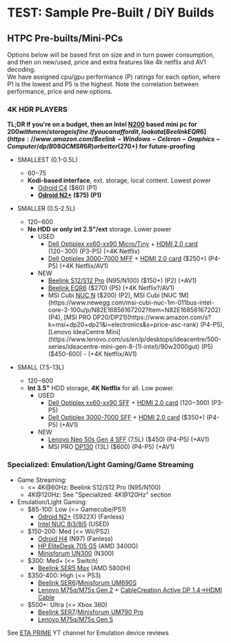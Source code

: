 # TEST: Sample Pre-Built / DiY Builds

<meta name="viewport" content="width=device-width, initial-scale=1">
<!--
<style>
    table {
        width: 100%;
    }
</style>
-->

<!-- Section -->

## HTPC Pre-builts/Mini-PCs

Options below will be based first on size and in turn power consumption, and then on new/used, price and extra features like 4k netflix and AV1 decoding.  
We have assigned cpu/gpu performance (P) ratings for each option, where P1 is the lowest and P5 is the highest. Note the correlation between performance, price and new options.  

<!-- Sub-Section -->

### 4K HDR PLAYERS

**TL;DR If you're on a budget, then an Intel [N200](https://www.amazon.com/MSI-Cubi-Business-Processor-Ethernet/dp/B0CD96ZWL8?th=1) based mini pc for $200 with mem/storage is fine. If you can afford it, look at a [Beelink EQR6](https://www.amazon.com/Beelink-Windows-Celeron-Graphics-Computer/dp/B08QCMSR6R) or better ($270+) for future-proofing**  

- SMALLEST (0.1-0.5L)
  - $60-$75
  - **Kodi-based interface**, ext. storage, local content. Lowest power
    - [Odroid C4](https://www.hardkernel.com/shop/odroid-c4/) ($60) (P1)
    - **[Odroid N2+](https://www.hardkernel.com/shop/odroid-n2-with-2gbyte-ram-2/) ($75) (P1)**

- SMALLER (0.5-2.5L)
  - $120-$600
  - **No HDD or only int 2.5"/ext** storage. Lower power
    - USED
      - [Dell Optiplex xx60-xx90 Micro/Tiny](https://www.ebay.com/sch/i.html?_from=R40&_trksid=p2334524.m570.l1313&_nkw=%28optiplex%29+%283060%2C3070%2C3080%2C5060%2C5070%2C5080%2C7060%2C7070%2C7080%29+%28i3-8100%2Ci3-9100%2Ci3-10100%2Ci5-8400%2C8500%2Ci5-8600%2Ci5-9400%2C9500%2C9600%29+-sff&_sacat=0&_fsrp=1&rt=nc&_odkw=%28optiplex%29+%283050%2C3060%2C3070%2C3080%2C5060%2C5070%2C5080%2C7060%2C7070%2C7080%29+%28i3-8100%2Ci3-9100%2Ci3-10100%2Ci5-7400%2Ci5-7500%2C7600%2Ci5-8400%2C8500%2Ci5-8600%2Ci5-9400%2C9500%2C9600%29+-sff&_osacat=0&LH_BIN=1&_dcat=179&_sop=15) + [HDMI 2.0 card](https://www.ebay.com/sch/i.html?_from=R40&_nkw=dell+hdmi+2.0+%28HXPK2%2C1KNYY%2CR07CP%2C5N1NY%29&_sacat=0&_sop=12) ($120-$300) (P3-P5) (+4K Netflix)
      - [Dell Optiplex 3000-7000 MFF](https://www.ebay.com/sch/i.html?_from=R40&_trksid=p2334524.m570.l1313&_nkw=%28optiplex+3000%29+%28i3%2Ci5%2Ci7%29&_sacat=171957&_odkw=%28optiplex%29+%283000%29+%28i3%2Ci5%2Ci7%29&_osacat=171957&LH_BIN=1&_sop=15&LH_PrefLoc=2) + [HDMI 2.0 card](https://www.dell.com/en-us/shop/dell-daughterboard-i-o-hdmi-card/apd/3v9n2/controller-cards) ($250+) (P4-P5) (+4K Netflix/AV1)
    - NEW
      - [Beelink S12/S12 Pro](https://www.amazon.com/s?k=beelink+s12&i=computers&rh=n%3A13896591011&s=price-asc-rank&ds=v1%3A0rP7%2FYir5%2B3dWoX4iUAxynwHuR7nrtIQNpWFwPZIfME&qid=1701365434&ref=sr_st_price-asc-rank) (N95/N100) ($150+) (P2) (+AV1)
      - [Beelink EQR6](https://www.amazon.com/Beelink-Windows-Celeron-Graphics-Computer/dp/B08QCMSR6R) ($270) (P5) (+4K Netflix?/AV1)
      - MSI Cubi [NUC N](https://www.amazon.com/MSI-Cubi-Business-Processor-Ethernet/dp/B0CD96ZWL8?th=1) ($200) (P2), MSI Cubi [NUC 1M](https://www.newegg.com/msi-cubi-nuc-1m-011bus-intel-core-3-100u/p/N82E16856167202?Item=N82E16856167202) (P4), [MSI PRO DP20/DP21](https://www.amazon.com/s?k=msi+dp20+dp21&i=electronics&s=price-asc-rank) (P4-P5), [Lenovo IdeaCentre Mini](https://www.lenovo.com/us/en/p/desktops/ideacentre/500-series/ideacentre-mini-gen-8-(1l-intel)/90w2000gut) (P5) ($450-600) - (+4K Netflix/AV1)

- SMALL (7.5-13L)
  - $120-$600
  - **Int 3.5"** HDD storage, **4K Netflix** for all. Low power.
    - USED
      - [Dell Optiplex xx60-xx90 SFF](https://www.ebay.com/sch/i.html?_from=R40&_trksid=p2334524.m570.l1313&_nkw=%28optiplex%29+%283060%2C3070%2C3080%2C5060%2C5070%2C5080%2C7060%2C7070%2C7080%29+%28i3-8100%2Ci3-9100%2Ci3-10100%2Ci5-8400%2C8500%2Ci5-8600%2Ci5-9400%2C9500%2C9600%29+sff&_sacat=0&_fsrp=1&rt=nc&_odkw=%28optiplex%29+%283050%2C3060%2C3070%2C3080%2C5060%2C5070%2C5080%2C7060%2C7070%2C7080%29+%28i3-8100%2Ci3-9100%2Ci3-10100%2Ci5-7400%2Ci5-7500%2C7600%2Ci5-8400%2C8500%2Ci5-8600%2Ci5-9400%2C9500%2C9600%29+sff&_osacat=0&LH_BIN=1&_dcat=179&_sop=15) + [HDMI 2.0 card](https://www.ebay.com/sch/i.html?_from=R40&_nkw=dell+hdmi+2.0+%28HXPK2%2C1KNYY%2CR07CP%2C5N1NY%29&_sacat=0&_sop=12) ($120-$300) (P3-P5)
      - [Dell Optiplex 3000-7000 SFF](https://www.ebay.com/sch/i.html?_from=R40&_trksid=p2334524.m570.l1313&_nkw=%28optiplex+3000%29+%28i3%2Ci5%2Ci7%29+sff&_sacat=171957&_odkw=%28optiplex+3000%29+%28i3%2Ci5%2Ci7%29&_osacat=171957&LH_BIN=1&_sop=15&LH_PrefLoc=2) + [HDMI 2.0 card](https://www.dell.com/en-us/shop/dell-daughterboard-i-o-hdmi-card/apd/3v9n2/controller-cards) ($350+) (P4-P5) (+AV1)
    - NEW
      - [Lenovo Neo 50s Gen 4 SFF](https://www.ebay.com/sch/i.html?_from=R40&_trksid=p2334524.m570.l1313&_nkw=lenovo+neo+50s&_sacat=179&LH_TitleDesc=0&_odkw=neo+50s&_osacat=179&_sop=15&LH_ItemCondition=3) (7.5L) ($450) (P4-P5) (+AV1)
      - MSI PRO [DP130](https://www.amazon.com/s?k=msi+dp130&i=electronics&s=price-asc-rank) (13L) ($600) (P4-P5) (+AV1)

<!-- Sub-Section -->

### Specialized: Emulation/Light Gaming/Game Streaming

- Game Streaming:
  - <= 4K@60Hz: Beelink S12/S12 Pro (N95/N100)
  - 4K@120Hz: See "Specialized: 4K@120Hz" section
- Emulation/Light Gaming:
  - $85-100: Low (<= Gamecube/PS1)
    - [Odroid N2+](https://www.hardkernel.com/shop/odroid-n2-with-4gbyte-ram-2/) (S922X) (Fanless)
    - [Intel NUC 8i3/8i5](https://www.ebay.com/sch/i.html?_from=R40&_trksid=p2334524.m570.l1313&_nkw=nuc+%288i3%2C8i5%2C8109u%2C8130u%2C8th%2C8259u%29&_sacat=179&LH_TitleDesc=1&_odkw=nuc+%288i3%2C8i5%2C8109u%2C8130u%2C8th%29&_osacat=179&_sop=15&LH_PrefLoc=2) (USED)
  - $150-200: Med (<= Wii/PS2)
    - [Odroid H4](https://www.hardkernel.com/shop/odroid-h4/) (N97) (Fanless)
    - [HP EliteDesk 705 G5](https://www.ebay.com/sch/179/i.html?_from=R40&_nkw=hp+705+g5+%283200g%2C3400g%29&LH_TitleDesc=1&_sop=15&LH_PrefLoc=2&rt=nc&LH_BIN=1) (AMD 3400G)
    - [Minisforum UN300](https://www.amazon.com/MINISFORUM-LPDDR5-i3-N300-Threads-USB3-2/dp/B0CQYW121V) (N300)  
  - $300: Med+ (<= Switch)
    - [Beelink SER5 Max](https://www.amazon.com/s?k=beelink+5800h&crid=3AUBU1SOXW7YK&sprefix=beelink+5800h%2Caps%2C163&ref=nb_sb_noss_1) (AMD 5800H)  
  - $350-400: High (<= PS3)
    - [Beelink SER6](https://www.amazon.com/Beelink-SER6-Desktop-Computer-Display/dp/B0CZNV3RRY)/[Minisforum UM690S](https://www.amazon.com/MINISFORUM-UM690-6900HX-Threads-Bluetooth5-2/dp/B0BP1S1YNS/)
    - [Lenovo M75q/M75s Gen 2](https://www.ebay.com/sch/i.html?_from=R40&_trksid=p2334524.m570.l1313&_nkw=lenovo+%28m75s%2Cm75q%29+gen+2+-4350+-5350&_sacat=179&_odkw=lenovo+%28m75s%2Cm75q%29+gen+2&_osacat=179&LH_BIN=1&_sop=15) + [CableCreation Active DP 1.4->HDMI Cable](https://www.amazon.com/CableCreation-Unidirectional-DisplayPort-Eyefinity-Multi-Display/dp/B082CXMBCQ)  
  - $500+: Ultra (<= Xbox 360)
    - [Beelink SER7](https://www.amazon.com/Beelink-SER7-7840HS-Computer-Display/dp/B0CQT9N951)/[Minisforum UM790 Pro](https://store.minisforum.com/collections/game-mini-pc/products/minisforum-um790-pro?variant=44134865731829) 
    - [Lenovo M75q/M75s Gen 5](https://www.ebay.com/sch/i.html?_from=R40&_trksid=p2334524.m570.l1313&_nkw=lenovo+%28m75s%2Cm75q%29+%288500%2C8600%2C8700%29&_sacat=179&_odkw=lenovo+%28m75s%2Cm75q%29+gen+5+-%22gen+2%22&_osacat=179&LH_BIN=1&_sop=15)

 See [ETA PRIME](https://www.youtube.com/@ETAPRIME) YT channel for Emulation device reviews  

  
